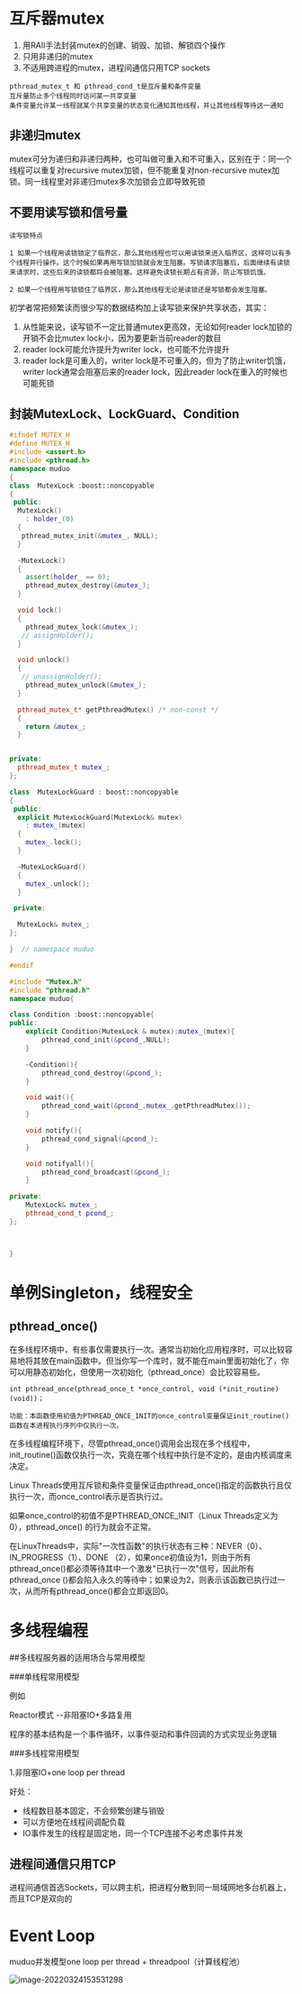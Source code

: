 # 互斥器mutex

1. 用RAII手法封装mutex的创建、销毁、加锁、解锁四个操作
2. 只用非递归的mutex
3. 不适用跨进程的mutex，进程间通信只用TCP sockets

```
pthread_mutex_t 和 pthread_cond_t是互斥量和条件变量
互斥量防止多个线程同时访问某一共享变量
条件变量允许某一线程就某个共享变量的状态变化通知其他线程，并让其他线程等待这一通知
```





## 非递归mutex

mutex可分为递归和非递归两种，也可叫做可重入和不可重入，区别在于：同一个线程可以重复对recursive mutex加锁，但不能重复对non-recursive mutex加锁。同一线程里对非递归mutex多次加锁会立即导致死锁



## 不要用读写锁和信号量

```
读写锁特点

1 如果一个线程用读锁锁定了临界区，那么其他线程也可以用读锁来进入临界区，这样可以有多个线程并行操作。这个时候如果再用写锁加锁就会发生阻塞。写锁请求阻塞后，后面继续有读锁来请求时，这些后来的读锁都将会被阻塞。这样避免读锁长期占有资源，防止写锁饥饿。

2 如果一个线程用写锁锁住了临界区，那么其他线程无论是读锁还是写锁都会发生阻塞。

```



初学者常把频繁读而很少写的数据结构加上读写锁来保护共享状态，其实：

1. 从性能来说，读写锁不一定比普通mutex更高效，无论如何reader lock加锁的开销不会比mutex lock小，因为要更新当前reader的数目
2. reader lock可能允许提升为writer lock，也可能不允许提升
3. reader lock是可重入的，writer lock是不可重入的，但为了防止writer饥饿，writer lock通常会阻塞后来的reader lock，因此reader lock在重入的时候也可能死锁

## 封装MutexLock、LockGuard、Condition

```c++
#ifndef MUTEX_H
#define MUTEX_H
#include <assert.h>
#include <pthread.h>
namespace muduo
{
class  MutexLock :boost::noncopyable
{
 public:
  MutexLock()
    : holder_(0)
  {
   pthread_mutex_init(&mutex_, NULL);
  }

  ~MutexLock()
  {
    assert(holder_ == 0);
    pthread_mutex_destroy(&mutex_);
  }

  void lock()
  {
    pthread_mutex_lock(&mutex_);
   // assignHolder();
  }

  void unlock() 
  {
   // unassignHolder();
    pthread_mutex_unlock(&mutex_);
  }

  pthread_mutex_t* getPthreadMutex() /* non-const */
  {
    return &mutex_;
  }


private:
  pthread_mutex_t mutex_;
};

class  MutexLockGuard : boost::noncopyable
{
 public:
  explicit MutexLockGuard(MutexLock& mutex) 
    : mutex_(mutex)
  {
    mutex_.lock();
  }

  ~MutexLockGuard() 
  {
    mutex_.unlock();
  }

 private:

  MutexLock& mutex_;
};

}  // namespace muduo

#endif
```

```c++
#include "Mutex.h"
#include "pthread.h"
namespace muduo{

class Condition :boost::noncopyable{
public:
    explicit Condition(MutexLock & mutex):mutex_(mutex){
        pthread_cond_init(&pcond_,NULL);
    }

    ~Condition(){
        pthread_cond_destroy(&pcond_);
    }

    void wait(){
        pthread_cond_wait(&pcond_,mutex_.getPthreadMutex());
    }

    void notify(){
        pthread_cond_signal(&pcond_);
    }

    void notifyall(){
        pthread_cond_broadcast(&pcond_);
    }

private:
    MutexLock& mutex_;
    pthread_cond_t pcond_;
};



}
```

# 单例Singleton，线程安全

## pthread_once()

在多线程环境中，有些事仅需要执行一次。通常当初始化应用程序时，可以比较容易地将其放在main函数中。但当你写一个库时，就不能在main里面初始化了，你可以用静态初始化，但使用一次初始化（pthread_once）会比较容易些。

```
int pthread_once(pthread_once_t *once_control, void (*init_routine) (void))；

功能：本函数使用初值为PTHREAD_ONCE_INIT的once_control变量保证init_routine()函数在本进程执行序列中仅执行一次。
```

在多线程编程环境下，尽管pthread_once()调用会出现在多个线程中，init_routine()函数仅执行一次，究竟在哪个线程中执行是不定的，是由内核调度来决定。

Linux Threads使用互斥锁和条件变量保证由pthread_once()指定的函数执行且仅执行一次，而once_control表示是否执行过。

如果once_control的初值不是PTHREAD_ONCE_INIT（Linux Threads定义为0），pthread_once() 的行为就会不正常。

在LinuxThreads中，实际"一次性函数"的执行状态有三种：NEVER（0）、IN_PROGRESS（1）、DONE （2），如果once初值设为1，则由于所有pthread_once()都必须等待其中一个激发"已执行一次"信号，因此所有pthread_once ()都会陷入永久的等待中；如果设为2，则表示该函数已执行过一次，从而所有pthread_once()都会立即返回0。

# 多线程编程

##多线程服务器的适用场合与常用模型

###单线程常用模型

例如

Reactor模式 --非阻塞IO+多路复用

程序的基本结构是一个事件循环，以事件驱动和事件回调的方式实现业务逻辑

###多线程常用模型

1.非阻塞IO+one loop per thread

好处：

- 线程数目基本固定，不会频繁创建与销毁
- 可以方便地在线程间调配负载
- IO事件发生的线程是固定地，同一个TCP连接不必考虑事件并发



## 进程间通信只用TCP

进程间通信首选Sockets，可以跨主机，把进程分散到同一局域网地多台机器上，而且TCP是双向的



# Event Loop

muduo并发模型one loop per thread + threadpool（计算线程池）

![image-20220324153531298](.\img\muduoEventLoop.png)
